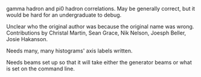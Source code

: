 gamma hadron and pi0 hadron correlations.  May be generally correct, but it would be hard for an undergraduate to debug.

Unclear who the original author was because the original name was wrong.  Contributions by Christal Martin, Sean Grace, Nik Nelson, Joesph Beller, Josie Hakanson.

Needs many, many histograms' axis labels written.

Needs beams set up so that it will take either the generator beams or what is set on the command line.
